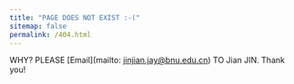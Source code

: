 ```yaml
---
title: "PAGE DOES NOT EXIST :-("
sitemap: false
permalink: /404.html
---
```


WHY? PLEASE [Email](mailto: jinjian.jay@bnu.edu.cn) TO Jian JIN. Thank you!